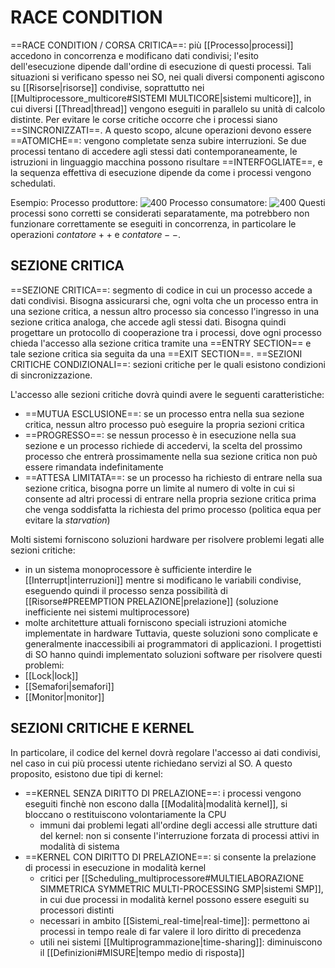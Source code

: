 # RACE CONDITION
==RACE CONDITION / CORSA CRITICA==: più [[Processo|processi]] accedono in concorrenza e modificano dati condivisi; l'esito dell'esecuzione dipende dall'ordine di esecuzione di questi processi.
Tali situazioni si verificano spesso nei SO, nei quali diversi componenti agiscono su [[Risorse|risorse]] condivise, soprattutto nei [[Multiprocessore_multicore#SISTEMI MULTICORE|sistemi multicore]], in cui diversi [[Thread|thread]] vengono eseguiti in parallelo su unità di calcolo distinte.
Per evitare le corse critiche occorre che i processi siano ==SINCRONIZZATI==. A questo scopo, alcune operazioni devono essere ==ATOMICHE==: vengono completate senza subire interruzioni. Se due processi tentano di accedere agli stessi dati contemporaneamente, le istruzioni in linguaggio macchina possono risultare ==INTERFOGLIATE==, e la sequenza effettiva di esecuzione dipende da come i processi vengono schedulati.

Esempio:
	Processo produttore:
	![400](race_condition.png)
	Processo consumatore:
	![400](race_condition2.png)
	Questi processi sono corretti se considerati separatamente, ma potrebbero non funzionare correttamente se eseguiti in concorrenza, in particolare le operazioni $contatore ++$ e $contatore --$.

## SEZIONE CRITICA
==SEZIONE CRITICA==: segmento di codice in cui un processo accede a dati condivisi.
Bisogna assicurarsi che, ogni volta che un processo entra in una sezione critica, a nessun altro processo sia concesso l'ingresso in una sezione critica analoga, che accede agli stessi dati. Bisogna quindi progettare un protocollo di cooperazione tra i processi, dove ogni processo chieda l'accesso alla sezione critica tramite una ==ENTRY SECTION== e tale sezione critica sia seguita da una ==EXIT SECTION==.
==SEZIONI CRITICHE CONDIZIONALI==: sezioni critiche per le quali esistono condizioni di sincronizzazione.

L'accesso alle sezioni critiche dovrà quindi avere le seguenti caratteristiche:
- ==MUTUA ESCLUSIONE==: se un processo entra nella sua sezione critica, nessun altro processo può eseguire la propria sezioni critica
- ==PROGRESSO==: se nessun processo è in esecuzione nella sua sezione e un processo richiede di accedervi, la scelta del prossimo processo che entrerà prossimamente nella sua sezione critica non può essere rimandata indefinitamente
- ==ATTESA LIMITATA==: se un processo ha richiesto di entrare nella sua sezione critica, bisogna porre un limite al numero di volte in cui si consente ad altri processi di entrare nella propria sezione critica prima che venga soddisfatta la richiesta del primo processo (politica equa per evitare la _starvation_)

Molti sistemi forniscono soluzioni hardware per risolvere problemi legati alle sezioni critiche:
- in un sistema monoprocessore è sufficiente interdire le [[Interrupt|interruzioni]] mentre si modificano le variabili condivise, eseguendo quindi il processo senza possibilità di [[Risorse#PREEMPTION PRELAZIONE|prelazione]] (soluzione inefficiente nei sistemi multiprocessore)
- molte architetture attuali forniscono speciali istruzioni atomiche implementate in hardware
Tuttavia, queste soluzioni sono complicate e generalmente inaccessibili ai programmatori di applicazioni. I progettisti di SO hanno quindi implementato soluzioni software per risolvere questi problemi:
- [[Lock|lock]]
- [[Semafori|semafori]]
- [[Monitor|monitor]]

## SEZIONI CRITICHE E KERNEL
In particolare, il codice del kernel dovrà regolare l'accesso ai dati condivisi, nel caso in cui più processi utente richiedano servizi al SO.
A questo proposito, esistono due tipi di kernel:
- ==KERNEL SENZA DIRITTO DI PRELAZIONE==: i processi vengono eseguiti finchè non escono dalla [[Modalità|modalità kernel]], si bloccano o restituiscono volontariamente la CPU
	- immuni dai problemi legati all'ordine degli accessi alle strutture dati del kernel: non si consente l'interruzione forzata di processi attivi in modalità di sistema
- ==KERNEL CON DIRITTO DI PRELAZIONE==: si consente la prelazione di processi in esecuzione in modalità kernel
	- critici per [[Scheduling_multiprocessore#MULTIELABORAZIONE SIMMETRICA SYMMETRIC MULTI-PROCESSING SMP|sistemi SMP]], in cui due processi in modalità kernel possono essere eseguiti su processori distinti
	- necessari in ambito [[Sistemi_real-time|real-time]]: permettono ai processi in tempo reale di far valere il loro diritto di precedenza
	- utili nei sistemi [[Multiprogrammazione|time-sharing]]: diminuiscono il [[Definizioni#MISURE|tempo medio di risposta]]